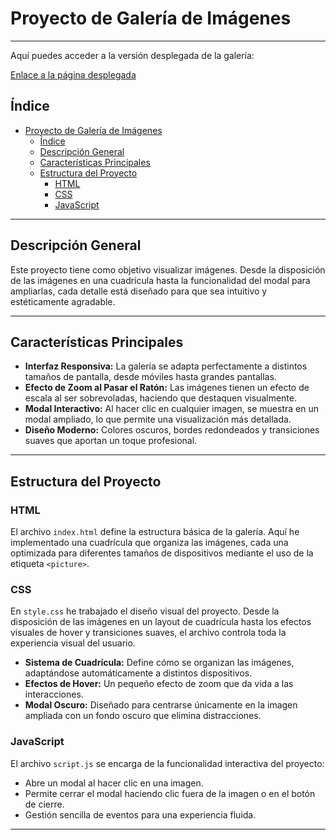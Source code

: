 # Proyecto de Galería de Imágenes
---
Aquí puedes acceder a la versión desplegada de la galería:

[Enlace a la página desplegada]( https://angelgap.github.io/BibliotecaImg_DIW/)
## Índice
- [Proyecto de Galería de Imágenes](#proyecto-de-galería-de-imágenes)
  - [Índice](#índice)
  - [Descripción General](#descripción-general)
  - [Características Principales](#características-principales)
  - [Estructura del Proyecto](#estructura-del-proyecto)
    - [HTML](#html)
    - [CSS](#css)
    - [JavaScript](#javascript)

---

## Descripción General

Este proyecto tiene como objetivo visualizar imágenes. Desde la disposición de las imágenes en una cuadrícula hasta la funcionalidad del modal para ampliarlas, cada detalle está diseñado para que sea intuitivo y estéticamente agradable.


---

## Características Principales

- **Interfaz Responsiva:** La galería se adapta perfectamente a distintos tamaños de pantalla, desde móviles hasta grandes pantallas.
- **Efecto de Zoom al Pasar el Ratón:** Las imágenes tienen un efecto de escala al ser sobrevoladas, haciendo que destaquen visualmente.
- **Modal Interactivo:** Al hacer clic en cualquier imagen, se muestra en un modal ampliado, lo que permite una visualización más detallada.
- **Diseño Moderno:** Colores oscuros, bordes redondeados y transiciones suaves que aportan un toque profesional.

---

## Estructura del Proyecto

### HTML

El archivo `index.html` define la estructura básica de la galería. Aquí he implementado una cuadrícula que organiza las imágenes, cada una optimizada para diferentes tamaños de dispositivos mediante el uso de la etiqueta `<picture>`.

### CSS

En `style.css` he trabajado el diseño visual del proyecto. Desde la disposición de las imágenes en un layout de cuadrícula hasta los efectos visuales de hover y transiciones suaves, el archivo controla toda la experiencia visual del usuario.

- **Sistema de Cuadrícula:** Define cómo se organizan las imágenes, adaptándose automáticamente a distintos dispositivos.
- **Efectos de Hover:** Un pequeño efecto de zoom que da vida a las interacciones.
- **Modal Oscuro:** Diseñado para centrarse únicamente en la imagen ampliada con un fondo oscuro que elimina distracciones.

### JavaScript

El archivo `script.js` se encarga de la funcionalidad interactiva del proyecto:

- Abre un modal al hacer clic en una imagen.
- Permite cerrar el modal haciendo clic fuera de la imagen o en el botón de cierre.
- Gestión sencilla de eventos para una experiencia fluida.

---